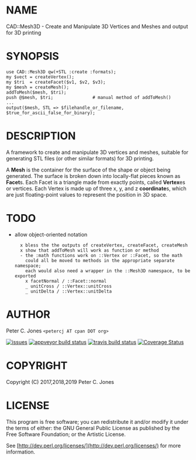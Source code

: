 # NAME

CAD::Mesh3D - Create and Manipulate 3D Vertices and Meshes and output for 3D printing

# SYNOPSIS

    use CAD::Mesh3D qw(+STL :create :formats);
    my $vect = createVertex();
    my $tri  = createFacet($v1, $v2, $v3);
    my $mesh = createMesh();
    addToMesh($mesh, $tri);
    push @$mesh, $tri;               # manual method of addToMesh()
    ...
    output($mesh, STL => $filehandle_or_filename, $true_for_ascii_false_for_binary);

# DESCRIPTION

A framework to create and manipulate 3D vertices and meshes, suitable for generating STL files
(or other similar formats) for 3D printing.

A **Mesh** is the container for the surface of the shape or object being generated.  The surface is broken down
into locally-flat pieces known as **Facet**s.  Each Facet is a triangle made from exactly points, called
**Vertex**es or vertices.  Each Vertex is made up of three x, y, and z **coordinate**s, which are just
floating-point values to represent the position in 3D space.

# TODO

- allow object-oriented notation

        x bless the the outputs of createVertex, createFacet, createMesh
        x show that addToMesh will work as function or method
        - the :math functions work on ::Vertex or ::Facet, so the math
          could all be moved to methods in the appropriate separate namespace;
          each would also need a wrapper in the ::Mesh3D namespace, to be exported
          x facetNormal / ::Facet::normal
          _ unitCross / ::Vertex::unitCross
          _ unitDelta / ::Vertex::unitDelta

# AUTHOR

Peter C. Jones `<petercj AT cpan DOT org>`

<div>
    <a href="https://github.com/pryrt/CAD-Mesh3D/issues"><img src="https://img.shields.io/github/issues/pryrt/CAD-Mesh3D.svg" alt="issues" title="issues"></a>
    <a href="https://ci.appveyor.com/project/pryrt/CAD-Mesh3D"><img src="https://ci.appveyor.com/api/projects/status/bc5jt6b2bjmpig5x?svg=true" alt="appveyor build status" title="appveyor build status"></a>
    <a href="https://travis-ci.org/pryrt/CAD-Mesh3D"><img src="https://travis-ci.org/pryrt/CAD-Mesh3D.svg?branch=master" alt="travis build status" title="travis build status"></a>
    <a href='https://coveralls.io/github/pryrt/CAD-Mesh3D?branch=master'><img src='https://coveralls.io/repos/github/pryrt/CAD-Mesh3D/badge.svg?branch=master' alt='Coverage Status' title='Coverage Status' /></a>
</div>

# COPYRIGHT

Copyright (C) 2017,2018,2019 Peter C. Jones

# LICENSE

This program is free software; you can redistribute it and/or modify it
under the terms of either: the GNU General Public License as published
by the Free Software Foundation; or the Artistic License.

See [http://dev.perl.org/licenses/](http://dev.perl.org/licenses/) for more information.
